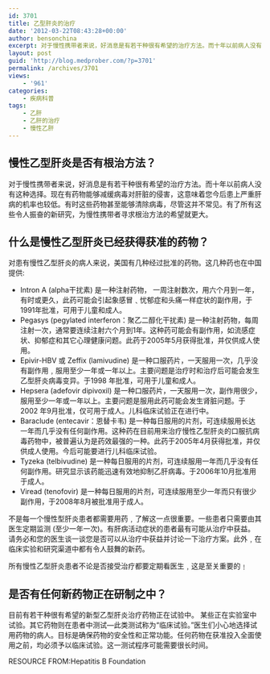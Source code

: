 ```yaml
---
id: 3701
title: 乙型肝炎的治疗
date: '2012-03-22T08:43:28+00:00'
author: bensonchina
excerpt: 对于慢性携带者来说，好消息是有若干种很有希望的治疗方法。而十年以前病人没有这种选择。现在有药物能够减缓病毒对肝脏的侵害，这意味着您今后患上严重肝病的机率也较低。有时这些药物甚至能够清除病毒，尽管这并不常见。有了所有这些令人振奋的新研究，为慢性携带者寻求根治方法的希望就更大。
layout: post
guid: 'http://blog.medprober.com/?p=3701'
permalink: /archives/3701
views:
    - '961'
categories:
    - 疾病科普
tags:
    - 乙肝
    - 乙肝的治疗
    - 慢性乙肝
---
```


## 慢性乙型肝炎是否有根治方法？

对于慢性携带者来说，好消息是有若干种很有希望的治疗方法。而十年以前病人没有这种选择。现在有药物能够减缓病毒对肝脏的侵害，这意味着您今后患上严重肝病的机率也较低。有时这些药物甚至能够清除病毒，尽管这并不常见。有了所有这些令人振奋的新研究，为慢性携带者寻求根治方法的希望就更大。

## 什么是慢性乙型肝炎已经获得获准的药物？

对患有慢性乙型肝炎的病人来说，美国有几种经过批准的药物。这几种药也在中国提供:

- Intron A (alpha干扰素) 是一种注射药物， 一周注射数次，用六个月到一年，有时或更久，此药可能会引起象感冒﹑忧郁症和头痛一样症状的副作用，于1991年批准，可用于儿童和成人。
- Pegasys (pegylated interferon：聚乙二醇化干扰素) 是一种注射药物，每周注射一次，通常要连续注射六个月到1年。这种药可能会有副作用，如流感症状、抑郁症和其它心理健康问题。此药于2005年5月获得批准，并仅供成人使用。
- Epivir-HBV 或 Zeffix (lamivudine) 是一种口服药片，一天服用一次，几乎没有副作用﹐服用至少一年或一年以上。主要问题是治疗时和治疗后可能会发生乙型肝炎病毒变异。于1998 年批准，可用于儿童和成人。
- Hepsera (adefovir dipivoxil) 是一种口服药片，一天服用一次，副作用很少，服用至少一年或一年以上。主要问题是服用此药可能会发生肾脏问题。于2002 年9月批准，仅可用于成人。儿科临床试验正在进行中。
- Baraclude (entecavir：恩替卡韦) 是一种每日服用的片剂，可连续服用长达一年而几乎没有任何副作用。这种药在目前用来治疗慢性乙型肝炎的口服抗病毒药物中，被普遍认为是药效最强的一种。此药于2005年4月获得批准，并仅供成人使用。今后可能要进行儿科临床试验。
- Tyzeka (telbivudine) 是一种每日服用的片剂，可连续服用一年而几乎没有任何副作用。研究显示该药能迅速有效地抑制乙肝病毒。于2006年10月批准用于成人。
- Viread (tenofovir) 是一种每日服用的片剂，可连续服用至少一年而只有很少副作用，于2008年8月被批准用于成人。

不是每一个慢性型肝炎患者都需要用药﹐了解这一点很重要。一些患者只需要由其医生定期监测 (至少一年一次)。有肝病活动症状的患者最有可能从治疗中获益。请务必和您的医生谈一谈您是否可以从治疗中获益并讨论一下治疗方案。此外﹐在临床实验和研究渠道中都有令人鼓舞的新药。

所有慢性乙型肝炎患者不论是否接受治疗都要定期看医生﹐这是至关重要的﹗

## 是否有任何新药物正在研制之中？

目前有若干种很有希望的新型乙型肝炎治疗药物正在试验中。 某些正在实验室中试验。其它药物则在患者中测试—此类测试称为“临床试验。”医生们小心地选择试用药物的病人。目标是确保药物的安全性和正常功能。任何药物在获准投入全面使用之前，均必须予以临床试验。这一测试程序可能需要很长时间。

RESOURCE FROM:Hepatitis B Foundation